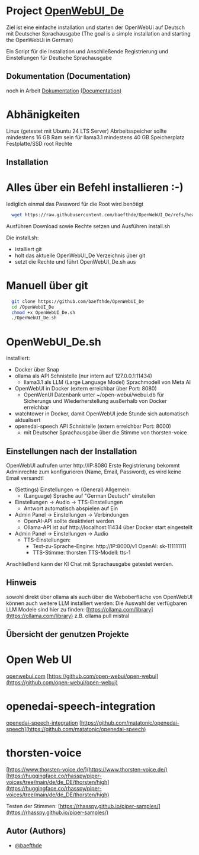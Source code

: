 
# Project [OpenWebUI_De](https://github.com/baefthde/OpenWebUI_De/)

Ziel ist eine einfache installation und starten der OpenWebUi auf Deutsch mit Deutscher Sprachausgabe
(The goal is a simple installation and starting the OpenWebUi in German)

Ein Script für die Installation und Anschließende Registrierung und Einstellungen für Deutsche Sprachausgabe

## Dokumentation (Documentation)

noch in Arbeit
[Dokumentation](https://github.com/baefthde/OpenWebUI_De/doc/) [(Documentation)](https://github.com/baefthde/OpenWebUI_De/doc/)

# Abhänigkeiten

Linux (getestet mit Ubuntu 24 LTS Server)
Abrbeitsspeicher sollte mindestens 16 GB Ram sein für llama3.1
mindestens 40 GB Speicherplatz Festplatte/SSD
root Rechte

## Installation

# Alles über ein Befehl installieren :-)

lediglich einmal das Password für die Root wird benötigt

```bash
  wget https://raw.githubusercontent.com/baefthde/OpenWebUI_De/refs/heads/main/install.sh && chmod +x install.sh && ./install.sh
```
Ausführen Download sowie Rechte setzen und Ausführen install.sh

Die install.sh:
 - istalliert git
 - holt das aktuelle OpenWebUI_De Verzeichnis über git
 - setzt die Rechte und führt OpenWebUI_De.sh aus

# Manuell über git

```bash
  git clone https://github.com/baefthde/OpenWebUI_De
  cd /OpenWebUI_De
  chmod +x OpenWebUI_De.sh
  ./OpenWebUI_De.sh
```

# OpenWebUI_De.sh

installiert:
 - Docker über Snap
 - ollama als API Schnistelle (nur intern auf 127.0.0.1:11434)
   - llama3.1 als LLM (Large Language Model) Sprachmodell von Meta AI
 - OpenWebUI in Docker (extern erreichbar über Port: 8080)
   - OpenWenUI Datenbank unter ~/open-webui/webui.db für Sicherungs und Wiederherstellung ausßerhalb von Docker erreichbar
 - watchtower in Docker, damit OpenWebUI jede Stunde sich automatisch aktualisert
 - openedai-speech API Schnistelle (extern erreichbar Port: 8000)
   - mit Deutscher Sprachausgabe über die Stimme von thorsten-voice

## Einstellungen nach der Installation

OpenWebUI aufrufen unter http://IP:8080
Erste Registrierung bekommt Adminrechte zum konfigurieren (Name, Email, Password), es wird keine Email versandt!

- (Settings) Einstellungen -> (General) Allgemein:
  - (Language) Sprache auf "German Deutsch" einstellen
- Einstellungen -> Audio -> TTS-Einstellungen
  - Antwort automatisch abspielen auf Ein
- Admin Panel -> Einstellungen -> Verbindungen
	 - OpenAI-API sollte deaktiviert werden
  - Ollama-API ist auf http://localhost:11434 über Docker start eingestellt
- Admin Panel -> Einstellungen -> Audio
  - TTS-Einstellungen:
    - Text-zu-Sprache-Engine: http://IP:8000/v1 OpenAI: sk-111111111
    - TTS-Stimme: thorsten TTS-Modell: tts-1

Anschließend kann der KI Chat mit Sprachausgabe getestet werden.

## Hinweis

sowohl direkt über ollama als auch über die Weboberfläche von OpenWebUI können auch weitere LLM installiert werden:
Die Auswahl der verfügbaren LLM Modele sind hier zu finden: [https://ollama.com/library](https://ollama.com/library)
z.B. ollama pull mistral
  
## Übersicht der genutzen Projekte
# Open Web UI
[openwebui.com](https://openwebui.com)
[https://github.com/open-webui/open-webui](https://github.com/open-webui/open-webui)

# openedai-speech-integration
[openedai-speech-integration](https://docs.openwebui.com/tutorial/openedai-speech-integration/)
[https://github.com/matatonic/openedai-speech](https://github.com/matatonic/openedai-speech)

# thorsten-voice
[https://www.thorsten-voice.de/](https://www.thorsten-voice.de/)
[https://huggingface.co/rhasspy/piper-voices/tree/main/de/de_DE/thorsten/high](https://huggingface.co/rhasspy/piper-voices/tree/main/de/de_DE/thorsten/high)

Testen der Stimmen:
[https://rhasspy.github.io/piper-samples/](https://rhasspy.github.io/piper-samples/)

## Autor (Authors)

- [@baefthde](https://www.github.com/baefthde)
